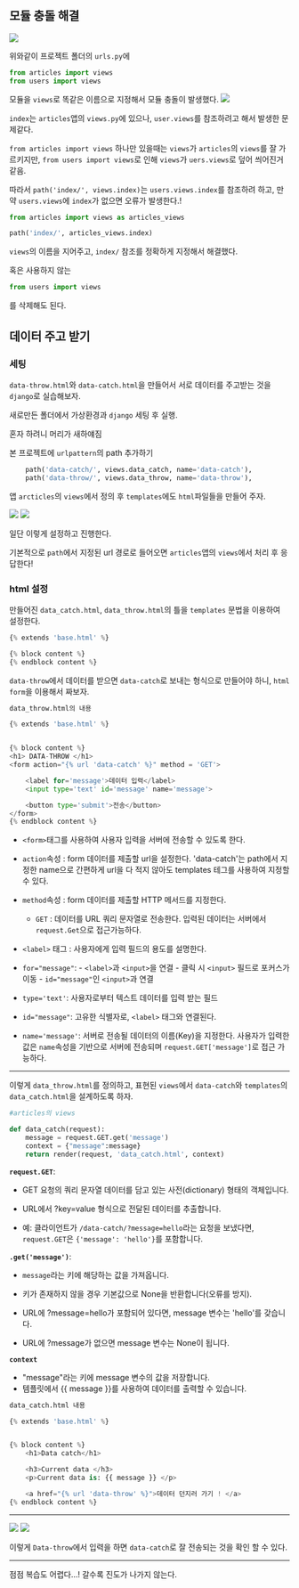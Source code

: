 ## 모듈 충돌 해결

![](https://velog.velcdn.com/images/gyu_p/post/ee84312c-d98f-4986-ba7b-ec0b4a4ca51c/image.png)

위와같이 프로젝트 폴더의 `urls.py`에 
```python
from articles import views
from users import views
```
모듈을 `views`로 똑같은 이름으로 지정해서 모듈 충돌이 발생했다.
![](https://velog.velcdn.com/images/gyu_p/post/11ae805f-0fd3-495d-961c-a6117a8b1ae5/image.png)

`index`는 `articles`앱의 `views.py`에 있으나, `user.views`를 참조하려고 해서 발생한 문제같다.

`from articles import views` 하나만 있을때는 `views`가 `articles`의 `views`를 잘 가르키지만, `from users import views`로 인해 `views`가 `uers.views`로 덮어 씌어진거 같음.

따라서 `path('index/', views.index)`는 `users.views.index`를 참조하려 하고, 만약 `users.views`에 `index`가 없으면 오류가 발생한다.!

```python
from articles import views as articles_views

path('index/', articles_views.index)
```
`views`의 이름을 지어주고, `index/` 참조를 정확하게 지정해서 해결했다.

혹은 사용하지 않는
```python
from users import views
```
를 삭제해도 된다.

## 데이터 주고 받기

### 세팅

`data-throw.html`와 `data-catch.html`을 만들어서 서로 데이터를 주고받는 것을 `django`로 실습해보자.

새로만든 폴더에서 가상환경과 `django` 세팅 후 실행.

혼자 하려니 머리가 새하얘짐

본 프로젝트에 `urlpattern`의 path 추가하기

```python
    path('data-catch/', views.data_catch, name='data-catch'),
    path('data-throw/', views.data_throw, name='data-throw'),
```
앱 `arcticles`의 `views`에서 정의 후 `templates`에도 `html`파일들을 만들어 주자.

![](https://velog.velcdn.com/images/gyu_p/post/a364674f-48b9-436a-8b1a-d93ab9a80a09/image.png)
![](https://velog.velcdn.com/images/gyu_p/post/67d229cf-bea1-4fbd-94eb-5f53a6a0f068/image.png)

일단 이렇게 설정하고 진행한다.

기본적으로 `path`에서 지정된 url 경로로 들어오면 `articles`앱의 `views`에서 처리 후 응답한다!


### html 설정

만들어진 `data_catch.html`, `data_throw.html`의 틀을 `templates` 문법을 이용하여 설정한다.

```python
{% extends 'base.html' %}

{% block content %}
{% endblock content %}
```

`data-throw`에서 데이터를 받으면 `data-catch`로 보내는 형식으로 만들어야 하니, `html form`을 이용해서 짜보자.

```python
data_throw.html의 내용

{% extends 'base.html' %}


{% block content %}
<h1> DATA-THROW </h1>
<form action="{% url 'data-catch' %}" method = 'GET'>

    <label for='message'>데이터 입력</label>
    <input type='text' id='message' name='message'>

    <button type='submit'>전송</button>
</form>
{% endblock content %}

```


- `<form>`태그를 사용하여 사용자 입력을 서버에 전송할 수 있도록 한다.
- `action`속성 : form 데이터를 제출할 url을 설정한다. 'data-catch'는 path에서 지정한 name으로 간편하게 url을 다 적지 않아도 templates 테그를 사용하여 지정할 수 있다.
- `method`속성 : form 데이터를 제출할 HTTP 메서드를 지정한다.
	
    - `GET` : 데이터를 URL 쿼리 문자열로 전송한다. 입력된 데이터는 서버에서 `request.Get`으로 접근가능하다.
    
- `<label>` 태그 : 사용자에게 입력 필드의 용도를 설명한다.
	
- `for="message"`:
      - `<label>`과 `<input>`을 연결
      - 클릭 시 `<input>` 필드로 포커스가 이동
      - `id="message"`인 `<input>`과 연결
      
- `type='text'`: 사용자로부터 텍스트 데이터를 입력 받는 필드
- `id="message"`: 고유한 식별자로, `<label>` 태그와 연결된다.
- `name='message'`: 서버로 전송될 데이터의 이름(Key)을 지정한다. 사용자가 입력한 값은 `name`속성을 기반으로 서버에 전송되며 `request.GET['message']`로 접근 가능하다.

---

이렇게 `data_throw.html`를 정의하고, 표현된 `views`에서 `data-catch`와 `templates`의 `data_catch.html`을 설계하도록 하자.


```python
#articles의 views

def data_catch(request):
    message = request.GET.get('message')
    context = {"message":message}
    return render(request, 'data_catch.html', context)
```

**`request.GET`**:

- GET 요청의 쿼리 문자열 데이터를 담고 있는 사전(dictionary) 형태의 객체입니다.
- URL에서 ?key=value 형식으로 전달된 데이터를 추출합니다.

- 예: 클라이언트가 `/data-catch/?message=hello`라는 요청을 보냈다면, `request.GET`은 `{'message': 'hello'}`를 포함합니다.

**`.get('message')`**:

- `message`라는 키에 해당하는 값을 가져옵니다.
- 키가 존재하지 않을 경우 기본값으로 None을 반환합니다(오류를 방지).


- URL에 ?message=hello가 포함되어 있다면, message 변수는 'hello'를 갖습니다.
- URL에 ?message가 없으면 message 변수는 None이 됩니다.

**`context`**
- "message"라는 키에 message 변수의 값을 저장합니다.
- 템플릿에서 {{ message }}를 사용하여 데이터를 출력할 수 있습니다.

```python
data_catch.html 내용

{% extends 'base.html' %}


{% block content %}
    <h1>Data catch</h1>

    <h3>Current data </h3>
    <p>Current data is: {{ message }} </p>

    <a href="{% url 'data-throw' %}">데이터 던지러 가기 ! </a>
{% endblock content %}
```

---

![](https://velog.velcdn.com/images/gyu_p/post/e5cb980f-da62-4611-adaf-f580e885d9c4/image.png)
![](https://velog.velcdn.com/images/gyu_p/post/16451c47-63e3-4087-8838-c8bf8c5880c8/image.png)


이렇게 `Data-throw`에서 입력을 하면 `data-catch`로 잘 전송되는 것을 확인 할 수 있다.


---

점점 복습도 어렵다...! 갈수록 진도가 나가지 않는다.
